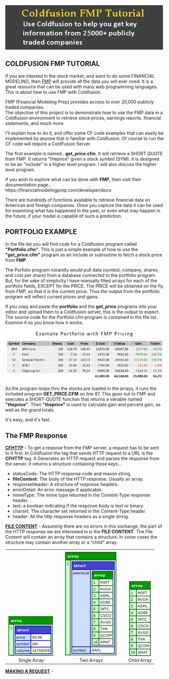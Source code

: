 <img src="/images/tutorial.png">
<p> 
<h2>COLDFUSION FMP TUTORIAL</h2>
<p>
If you are intested in the stock market, and want to do some FINANCIAL MODELING, then <a href="https://financialmodelingprep.com/developer/docs" target=:_blank">
  FMP</a> will provide all the data you will ever need. It is a great resource that can be used with many web programming languages.  This is about how to use FMP with Coldfusion.
<p>
FMP (Financial Modeling Prep) provides access to over 20,000 publicly traded companies.<br>
The objective of this project is to demonstrate how to use the FMP data in a Coldfusion environment to retrieve stock prices, earnings reports, financial statements, and much more.
<p>
I'll explain how to do it, and offer some CF code examples that can easily be implemented by anyone that is familiar with Coldfusion.  Of course to run the CF code will require a ColdFusion Server.
<p>
  The first example is named.. <b>get_price.cfm</b>.  It will retrieve a SHORT QUOTE from FMP.  It returns "theprice" given a stock symbol (SYM).  It is designed to be an "include" in a higher level program.  I will also discuss the higher level program.
<p>
If you wish to explore what can be done with <b>FMP</b>, then visit their documentation page..
<br>  
https://financialmodelingprep.com/developer/docs
<p>
There are hundreds of functions available to retrieve financial data on American and foreign companies.  Once you capture the data it can be used for examining what has happened in the past, or even what may happen in the future, if your model is capable of such a prediction.
<p>
  <h2>PORTFOLIO EXAMPLE</h2>
<p>
In the file list you will find code for a Coldfusion program called <b>"Portfolio.cfm"</b>.  This is just a simple example of how to use the <b>"get_price.cfm"</b> program as an include or subroutine to fetch a stock price from <b>FMP</b>.
<p>
The Porfolio program noramlly would pull data (symbol, company, shares, and cost per share) from a database connected to the portfolio program.  But, for the sake of simplicity I have manually filled arrays for each of the portfolio fields, EXCEPT for the PRICE.  The PRICE will be obtained on the fly from FMP, so that it is the current price.  Thus the output from the portfolio program will reflect current prices and gains.
<p>
  If you copy and paste the <b>portfolio</b> and the <b>get_price</b> programs into your editor and upload them to a Coldfusion server, this is the output to expect.  The source code for the Portfolio.cfm program is contained in the file list. Examine it so you know how it works.
<p>
<img src="/images/theportfolio.png" width="600">
<p>
As the program loops thru the stocks pre loaded in the arrays, it runs the included program <b>GET_PRICE.CFM</B> on line 87.  This goes out to FMP and executes a SHORT-QUOTE function that returns a variable named <b>"theprice"</b>.  Then <b>"theprice"</b> is used to calculate gain and percent gain, as well as the grand totals.
<p>
It's easy, and it's fast.
<p>
<h2>The FMP Response</h2>
<p>
<b><u>CFHTTP</u></b> - To get a respose from the FMP server, a request has to be sent to it first.  In Coldfusion the tag that sends HTTP request to a URL is the <b>CFHTTP</b> tag.
It Generates an HTTP request and parses the response from the server.  It returns a structure containing these keys...
<ul>
<li> statusCode: The HTTP response code and reason string.
  <li> <b>fileContent</b>: The body of the HTTP response. Usually an array.
<li> responseHeader: A structure of response headers.
<li> errorDetail: An error message if applicable.
<li> mimeType: The mime type returned in the Content-Type response header.
<li> text: a boolean indicating if the response body is text or binary.
<li> charset: The character set returned in the Content-Type header.
<li> header: All the http response headers as a single string.
</ul>
<p>
<b><u>FILE CONTENT</u></b> - Assuming there are no errors in this exchange, the part of the HTTP response we are interested in is the <b>FILE CONTENT</b>.  The File Content will contain an array that contains a structure.  In some cases the structure may contain another array or a "child" array.
<p>
<table cellspacing="50"><tr>
  <td valign="bottom" align="center"><img src="/images/one-array.png"><br>Single Array</td>
  <td> </td>
  <td valign="bottom" align="center"><img src="/images/two-array.png"><br>Two Arrays</td>
  <td> </td>
  <td valign="bottom" align="center"><img src="/images/child-array.png"><br>Child Array</td>
  </tr></table>
<p>
<b><u>MAKING A REQUEST</u></b> - 
 

  
